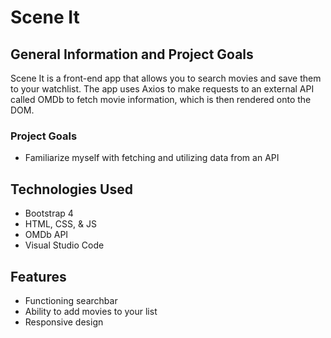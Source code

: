 # Scene It

## General Information and Project Goals
Scene It is a front-end app that allows you to search movies and save them to your watchlist. The app uses Axios to make requests to an external API called OMDb to fetch movie information, which is then rendered onto the DOM. 

### Project Goals
- Familiarize myself with fetching and utilizing data from an API

## Technologies Used
- Bootstrap 4
- HTML, CSS, & JS
- OMDb API
- Visual Studio Code

## Features
- Functioning searchbar
- Ability to add movies to your list
- Responsive design


